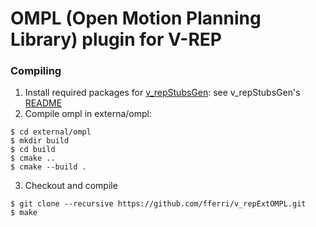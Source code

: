 # OMPL (Open Motion Planning Library) plugin for V-REP

### Compiling

1. Install required packages for [v_repStubsGen](https://github.com/fferri/v_repStubsGen): see v_repStubsGen's [README](external/v_repStubsGen/README.md)
2. Compile ompl in externa/ompl:
```text
$ cd external/ompl
$ mkdir build
$ cd build
$ cmake ..
$ cmake --build .
```
3. Checkout and compile
```text
$ git clone --recursive https://github.com/fferri/v_repExtOMPL.git
$ make
```
